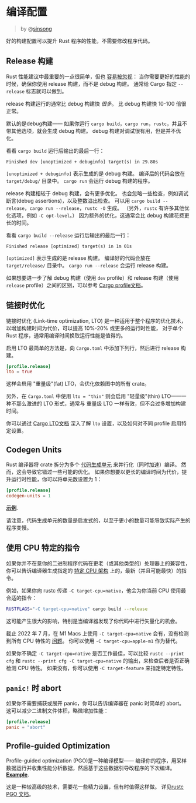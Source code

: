 # 编译配置

> by @[sinsong](https://github.com/sinsong)

好的构建配置可以提升 Rust 程序的性能，不需要修改程序代码。

## Release 构建

Rust 性能建议中最重要的一点很简单，但也 [容易被忽视]： 当你需要更好的性能的时候，确保你使用 release 构建，而不是 debug 构建。
通常给 Cargo 指定 `--release` 标志就可以做到。

[容易被忽视]: extern/47764.md

release 构建运行的通常比 debug 构建快 *很多*。
比 debug 构建快 10-100 倍很正常。

默认的是debug构建——
如果你运行 `cargo build`，`cargo run`，`rustc`，并且不带其他选项，就会生成 debug 构建。
debug 构建对调试很有用，但是并不优化。

看看 `cargo build` 运行后输出的最后一行：

```text
Finished dev [unoptimized + debuginfo] target(s) in 29.80s
```

`[unoptimized + debuginfo]` 表示生成的是 debug 构建。
编译后的代码会放在 `target/debug/` 目录中。
`cargo run` 会运行 debug 构建的程序。

release 构建相较于 debug 构建，会有更多优化。
也会忽略一些检查，例如调试断言(debug assertions)，以及整数溢出检查。
可以用 `cargo build --release`，`cargo run --release`，`rustc -O` 生成。
（另外，`rustc` 有许多其他优化选项，例如 `-C opt-level`。）
因为额外的优化，这通常会比 debug 构建花费更长的时间。

看看 `cargo build --release` 运行后输出的最后一行：

```text
Finished release [optimized] target(s) in 1m 01s
```

`[optimized]` 表示生成的是 release 构建。
编译好的代码会放在 `target/release/` 目录中。
`cargo run --release` 会运行 release 构建。

如果想要进一步了解 debug 构建（使用 `dev` profile）和 release 构建（使用 `release` profile）之间的区别，可以参考 [Cargo profile文档]。

[Cargo profile文档]: https://doc.rust-lang.org/cargo/reference/profiles.html

## 链接时优化

链接时优化 (Link-time optimization, LTO) 是一种适用于整个程序的优化技术，
以增加构建时间为代价，可以提高 10%-20% 或更多的运行时性能，
对于单个 Rust 程序，通常用编译时间换取运行性能是值得的。

启用 LTO 最简单的方法是，向 `Cargo.toml` 中添加下列行，然后进行 release 构建。

```toml
[profile.release]
lto = true
```

这样会启用 "重量级"(fat) LTO，会优化依赖图中的所有 crate。

另外，在 `Cargo.toml` 中使用 `lto = "thin"` 则会启用 "轻量级"(thin) LTO——一种不那么激进的 LTO 形式，通常与 重量级 LTO 一样有效，但不会过多增加构建时间。

你可以通过 [Cargo LTO文档] 深入了解 `lto` 设置，以及如何对不同 profile 启用特定设置。

[Cargo LTO文档]: https://doc.rust-lang.org/cargo/reference/profiles.html#lto

## Codegen Units

Rust 编译器将 crate 拆分为多个 [代码生成单元] 来并行化（同时加速）编译。
然而，这会导致它错过一些可能的优化。
如果你想要以更长的编译时间为代价，提升运行时性能，你可以将单元数设置为 1：

```toml
[profile.release]
codegen-units = 1
```

[**示例**](https://likebike.com/posts/How_To_Write_Fast_Rust_Code.html#emit-asm).

[代码生成单元]: https://doc.rust-lang.org/rustc/codegen-options/index.html#codegen-units

请注意，代码生成单元的数量是启发式的，以至于更小的数量可能导致实际产生的程序变慢。

## 使用 CPU 特定的指令

如果你并不在意你的二进制程序代码在更老（或其他类型的）处理器上的兼容性，你可以告诉编译器生成指定的 [特定 CPU 架构] 上的，最新（并且可能最快）的指令。

[特定 CPU 架构]: https://doc.rust-lang.org/1.41.1/rustc/codegen-options/index.html#target-cpu

例如，如果你向 rustc 传递 `-C target-cpu=native`，他会为你当前 CPU 使用最合适的指令：

```bash
RUSTFLAGS="-C target-cpu=native" cargo build --release
```

这可能产生很大的影响，特别是当编译器发现了你代码中进行矢量化的机会。

截止 2022 年 7 月，在 M1 Macs 上使用 `-C target-cpu=native` 会有，没有检测到所有 CPU 特性的 [问题]。
你可以使用 `-C target-cpu=apple-m1` 作为替代。

[问题]: https://github.com/rust-lang/rust/issues/93889

如果你不确定 `-C target-cpu=native` 是否工作最佳，可以比较 `rustc --print cfg` 和 `rustc --print cfg -C target-cpu=native` 的输出，来检查后者是否正确检测 CPU 特性。
如果没有，你可以使用 `-C target-feature` 来指定特定特性。

## `panic!` 时 abort

如果你不需要捕获或展开 panic，你可以告诉编译器在 panic 时简单的 abort。
这可以减少二进制文件体积，略微增加性能：

```toml
[profile.release]
panic = "abort"
```

## Profile-guided Optimization

Profile-guided optimization (PGO)是一种编译模型——
编译你的程序，用采样数据运行并收集性能分析数据，然后基于这些数据引导改程序的下次编译。
[**Example**](https://blog.rust-lang.org/inside-rust/2020/11/11/exploring-pgo-for-the-rust-compiler.html).

这是一种较高级的技术，需要花一些精力设置，但有时值得这样做。
详见[rustc PGO 文档]。

[rustc PGO 文档]: https://doc.rust-lang.org/rustc/profile-guided-optimization.html
